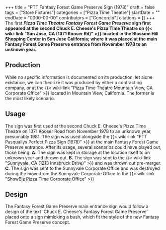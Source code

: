 +++
title = "PTT Fantasy Forest Game Preserve Sign (1978)"
draft = false
tags = ["Store Fixtures"]
categories = ["Pizza Time Theatre"]
startDate = ""
endDate = "0000-00-00"
contributors = ["Concordio"]
citations = []
+++
The first ***Pizza Time Theatre Fantasy Forest Game Preserve* sign first appeared at the second Chuck E. Cheese's Pizza Time Theatre on {{< wiki-link "San Jose, CA (1371 Kooser Rd)" >}} located in the Blossom Hill Shopping Center in San Jose California; where it was placed at the main Fantasy Forest Game Preserve entrance from November 1978 to an unknown year.**

## Production

While no specific information is documented on its production, let alone existance, we can theorize it was produced by either a contracting company, or at the {{< wiki-link "Pizza Time Theatre Mountain View, CA Corporate Office" >}} located in Mountain View, California. The former is the most likely scenario.

## Usage

The sign was first used at the second Chuck E. Cheese's Pizza Time Theatre on 1371 Kooser Road from November 1978 to an unknown year, presumably 1981. The sign was used alongside the {{< wiki-link "PTT Pasquallys Perfect Pizza Sign (1978)" >}} at the main Fantasy Forest Game Preserve entrance. After its usage, several scenarios could have played out, those being:
**A.** The sign was kept in storage at the location itself to an unknown year and thrown out.
**B.** The sign was sent to the {{< wiki-link "Sunnyvale, CA (1213 Innsbruck Drive)" >}} and was thrown out pre-merger.
**C.** The sign was sent to the Sunnyvale Corporate Office and was destroyed during the move from the Sunnyvale Corporate Office to the {{< wiki-link "ShowBiz Pizza Time Corporate Office" >}}

## Design

The Fantasy Forest Game Preserve main entrance sign would follow a design of the text 'Chuck E. Cheese's Fantasy Forest Game Preserve' placed onto a sign mimicking a bush, which fit the style of the new Fantasy Forest Game Preserve concept.
